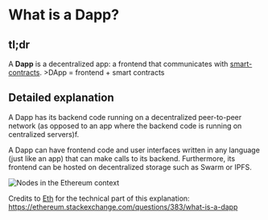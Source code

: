 What is a Dapp?
===============

tl;dr
-----

A **Dapp** is a decentralized app: a frontend that communicates with
[smart-contracts](../Ethereum-glossary-for-newbies/smart-contracts.md).
&gt;DApp = frontend + smart contracts

Detailed explanation
--------------------

A Dapp has its backend code running on a decentralized peer-to-peer
network (as opposed to an app where the backend code is running on
centralized servers)f.

A Dapp can have frontend code and user interfaces written in any
language (just like an app) that can make calls to its backend.
Furthermore, its frontend can be hosted on decentralized storage such as
Swarm or IPFS.

![Nodes in the Ethereum context](https://i.stack.imgur.com/jzm8y.png)

Credits to [Eth](https://ethereum.stackexchange.com/users/42/eth) for
the technical part of this explanation:
<https://ethereum.stackexchange.com/questions/383/what-is-a-dapp>
